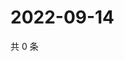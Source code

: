 # 2022-09-14

共 0 条

<!-- BEGIN WEIBO -->
<!-- 最后更新时间 Wed Sep 14 2022 02:21:56 GMT+0800 (China Standard Time) -->

<!-- END WEIBO -->
